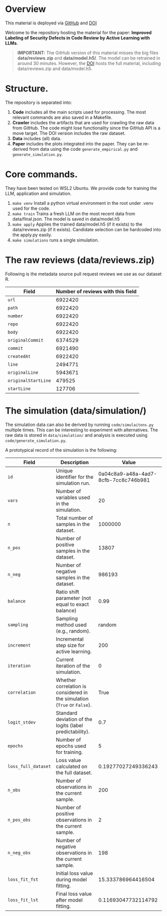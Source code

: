 # Overview

This material is deployed via [GitHub](https://github.com/johanneshaertel/EASE_2025_active_learning_LLM)
and [DOI](https://doi.org/10.6084/m9.figshare.28303904)

Welcome to the repository hosting the material for the paper: **Improved Labeling of Security Defects in Code Review by Active Learning with LLMs**.

> **IMPORTANT:** The GitHub version of this material misses the big files **data/reviews.zip** and **data/model.h5/**. The model can be retrained in around 30 minutes. However, the [DOI](https://doi.org/10.6084/m9.figshare.28303904) hosts the full material, including data/reviews.zip and data/model.h5.

# Structure.
The repository is separated into:
1. **Code** includes all the main scripts used for processing. The most relevant commands are also saved in a Makefile.
2. **Crawler** includes the artifacts that are used for crawling the raw data from GitHub. The code might lose functionality since the GitHub API is a move target. The DOI version includes the raw dataset.
3. **Data** includes (all) data.
4. **Paper** includes the plots integrated into the paper. They can be re-derived from data using the code `generate_empirical.py` and `generate_simulation.py`.

# Core commands.

They have been tested on WSL2 Ubuntu. We provide code for training the LLM, application and simulation.

1. `make venv` Install a python virtual environment in the root under .venv used for the code.
2. `make train` Trains a fresh LLM on the most recent data from data/final.json. The model is saved in data/model.h5
3. `make apply` Applies the trained data/model.h5 (if it exists) to the data/reviews.zip (if it exists). Candidate selection can be hardcoded into the apply.py easily.
4. `make simulations` runs a single simulation.

# The raw reviews (data/reviews.zip)

Following is the metadata source pull request reviews we use as our dataset R.

| **Field**             | **Number of reviews with this field**  |
|------------------------|------------|
| `url`                 | 6922420    |
| `path`                | 6922420    |
| `number`              | 6922420    |
| `repo`                | 6922420    |
| `body`                | 6922420    |
| `originalCommit`      | 6374529    |
| `commit`              | 6921490    |
| `createdAt`           | 6922420    |
| `line`                | 2494771    |
| `originalLine`        | 5943671    |
| `originalStartLine`   | 479525     |
| `startLine`           | 127706     |


# The simulation (data/simulation/)
The simulation data can also be derived by running `code/simulaitons.py` multiple times. This can be interesting
to experiment with alternatives.
The raw data is stored in `data/simulation/` and
analysis is executed using `code/generate_simulation.py`.

A prototypical record of the simulation is the following:

| **Field**              | **Description**                                                                 | **Value**                  |
|-------------------------|---------------------------------------------------------------------------------|----------------------------|
| `id`                   | Unique identifier for the simulation run.                                       | 0a04c8a9-a48a-4ad7-8cfb-7cc8c746b981 |
| `vars`                 | Number of variables used in the simulation.                                     | 20                         |
| `n`                    | Total number of samples in the dataset.                                         | 1000000                    |
| `n_pos`                | Number of positive samples in the dataset.                                      | 13807                      |
| `n_neg`                | Number of negative samples in the dataset.                                      | 986193                     |
| `balance`             | Ratio shift parameter (not equal to exact balance)                                          | 0.99                       |
| `sampling`             | Sampling method used (e.g., random).                                            | random                     |
| `increment`            | Incremental step size for active learning.                                             | 200                        |
| `iteration`            | Current iteration of the simulation.                                            | 0                          |
| `correlation`          | Whether correlation is considered in the simulation (`True` or `False`).        | True                       |
| `logit_stdev`          | Standard deviation of the logits (label predictability).                            | 0.7                        |
| `epochs`               | Number of epochs used for training.                                             | 5                          |
| `loss_full_dataset`    | Loss value calculated on the full dataset.                                      | 0.19277027249336243        |
| `n_obs`                | Number of observations in the current sample.                                   | 200                        |
| `n_pos_obs`            | Number of positive observations in the current sample.                          | 2                          |
| `n_neg_obs`            | Number of negative observations in the current sample.                          | 198                        |
| `loss_fit_fst`         | Initial loss value during model fitting.                                        | 15.333786964416504         |
| `loss_fit_lst`         | Final loss value after model fitting.                                           | 0.11693047732114792        |